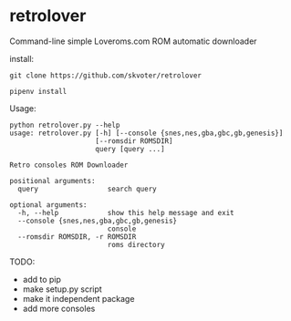 # retrolover
Command-line simple Loveroms.com ROM automatic downloader

install:

`git clone https://github.com/skvoter/retrolover`

`pipenv install`

Usage:
```
python retrolover.py --help                                                   
usage: retrolover.py [-h] [--console {snes,nes,gba,gbc,gb,genesis}]
                     [--romsdir ROMSDIR]
                     query [query ...]

Retro consoles ROM Downloader

positional arguments:
  query                 search query

optional arguments:
  -h, --help            show this help message and exit
  --console {snes,nes,gba,gbc,gb,genesis}
                        console
  --romsdir ROMSDIR, -r ROMSDIR
                        roms directory
```

TODO:
- add to pip
- make setup.py script
- make it independent package
- add more consoles
